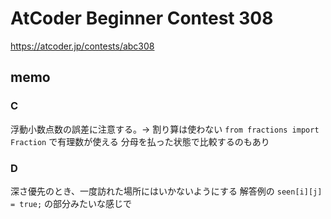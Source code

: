# AtCoder Beginner Contest 308

https://atcoder.jp/contests/abc308

## memo

### C
浮動小数点数の誤差に注意する。→ 割り算は使わない
`from fractions import Fraction` で有理数が使える
分母を払った状態で比較するのもあり

### D
深さ優先のとき、一度訪れた場所にはいかないようにする
解答例の `seen[i][j] = true;` の部分みたいな感じで